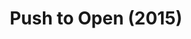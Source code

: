 ---
layout: projectPage
title: Push to Open (2015)
narrow: true
paragraphs:
 - text: |
     A zine and a typeface created from a collection of images of buttons and physical interfaces. The letter forms come from shapes found in the buttons.
 - text: |
     Photo credits—<a class="underlined" href="http://katelynrebelo.com/" target="__blank">Katelyn Rebelo</a>
   small: true
images:
 - url: https://cortex.persona.co/w/900/q/67/i/dbbb92677985282da724703dc9f5e7267946f5c712f40ea0c9dc74fecfa3c397/poster_white_texture.png
   description: 
 - url: https://cortex.persona.co/w/1398/q/67/i/d48daf25118f82ad293a2cfba094948760cba7caac826e7f9dce5c43d233e391/IMG_1112.jpg
   description: 
 - url: https://cortex.persona.co/w/1500/q/67/i/2c61ac02c3d065e0d5f918ba1746e52b49ae0a8065b6698e85e9cac6ed09b827/IMG_1141.jpg
   description: 
 - url: https://cortex.persona.co/w/1464/q/67/i/f96a7f6d2e0e92f65a158a00d236f12299a652320031b1caa4e0867dbdb43f20/spread3_ps.png
   description: 
 - url: https://cortex.persona.co/w/1464/q/67/i/340caea2c11f9290258eff77936a67c0d35395124ed7fcf153242243e82092fd/spread1_ps.png
   description: 
 - url: https://cortex.persona.co/w/1464/q/67/i/2403c063e13e29f5313b64791436670d4ae8c138a2f32073c3adf082b9335c2c/spread2_ps.png
   description: 
 - url: https://cortex.persona.co/w/1500/q/67/i/f1baf5468ecf180a8b07882127a92f8c1631ba6929e8fabb84c1fc51d4cfb788/IMG_1132.jpg
   description: 

---
